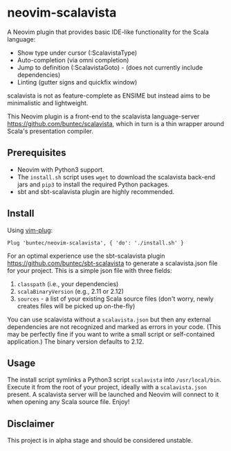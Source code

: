 # neovim-scalavista

A Neovim plugin that provides basic IDE-like functionality for the Scala language:

* Show type under cursor (:ScalavistaType)
* Auto-completion (via omni completion)
* Jump to definition (:ScalavistaGoto) - (does not currently include dependencies)
* Linting (gutter signs and quickfix window)

scalavista is not as feature-complete as ENSIME but instead aims to be minimalistic and lightweight. 

This Neovim plugin is a front-end to the scalavista language-server https://github.com/buntec/scalavista, which in turn is a thin wrapper around Scala's presentation compiler.

## Prerequisites

* Neovim with Python3 support.
* The `install.sh` script uses `wget` to download the scalavista back-end jars 
and `pip3` to install the required Python packages.
* sbt and sbt-scalavista plugin are highly recommended. 

## Install

Using [vim-plug](https://github.com/junegunn/vim-plug):

```
Plug 'buntec/neovim-scalavista', { 'do': './install.sh' }
```

For an optimal experience use the sbt-scalavista plugin https://github.com/buntec/sbt-scalavista 
to generate a scalavista.json file for your project. This is a simple json file with three fields:

1. `classpath` (i.e., your dependencies)
1. `scalaBinaryVersion` (e.g., 2.11 or 2.12)
1. `sources` - a list of your existing Scala source files (don't worry, newly creates files will be picked up on-the-fly)

You can use scalavista without a `scalavista.json` but then any external dependencies are 
not recognized and marked as errors in your code. (This may be perfectly fine if you want to 
write a small script or self-contained application.) The binary version defaults to 2.12.

## Usage

The install script symlinks a Python3 script `scalavista` into `/usr/local/bin`. 
Execute it from the root of your project, ideally with a `scalavista.json` present. 
A scalavista server will be launched and Neovim will connect to it when opening any Scala
source file. Enjoy!

## Disclaimer

This project is in alpha stage and should be considered unstable. 
